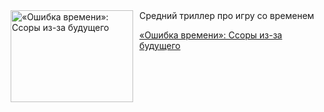 <!--2025-05-19 10:15:39-->
<div class="yb">
  <div class="rss kino_kino"><a href="https://www.kino-teatr.ru/kino/art/tv/4312/" title="«Ошибка времени»: Ссоры из-за будущего"><img src="https://www.kino-teatr.ru/art/2/1/4312/poster.jpg" width="196" height="147" align="left" hspace="5" style="margin: 0px 10px 0px 5px" alt="«Ошибка времени»: Ссоры из-за будущего"/></a>Средний триллер про игру со временем <p class="titl"><a href="https://www.kino-teatr.ru/kino/art/tv/4312/">«Ошибка времени»: Ссоры из-за будущего</a></p></div>
</div>
